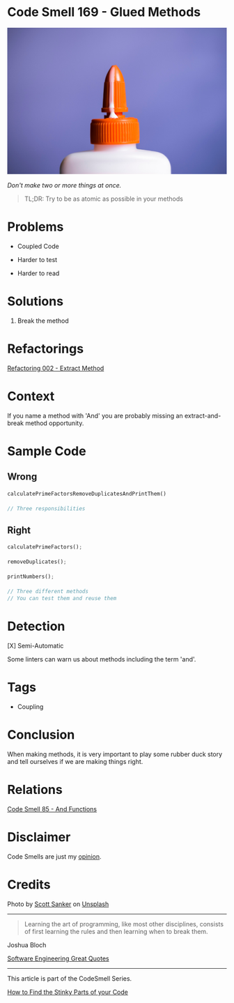 # Code Smell 169 - Glued Methods
            
![Code Smell 169 - Glued Methods](Code%20Smell%20169%20-%20Glued%20Methods.jpg)

*Don't make two or more things at once.*

> TL;DR: Try to be as atomic as possible in your methods

# Problems

- Coupled Code

- Harder to test

- Harder to read

# Solutions

1. Break the method

# Refactorings

[Refactoring 002 - Extract Method](https://github.com/mcsee/Software-Design-Articles/tree/main/Articles/Refactorings/Refactoring%20002%20-%20Extract%20Method/readme.md)

# Context

If you name a method with 'And' you are probably missing an extract-and-break method opportunity.

# Sample Code

## Wrong

<!-- [Gist Url](https://gist.github.com/mcsee/a5f7f776b32957ad3d40d57b4ff99c7f) -->

```rust
calculatePrimeFactorsRemoveDuplicatesAndPrintThem()

// Three responsibilities
```

## Right

<!-- [Gist Url](https://gist.github.com/mcsee/435d364b6ae0222952ace057ec099e94) -->

```rust
calculatePrimeFactors();

removeDuplicates();

printNumbers();

// Three different methods
// You can test them and reuse them
```

# Detection

[X] Semi-Automatic 

Some linters can warn us about methods including the term 'and'.

# Tags

- Coupling

# Conclusion

When making methods, it is very important to play some rubber duck story and tell ourselves if we are making things right.

# Relations

[Code Smell 85 - And Functions](https://github.com/mcsee/Software-Design-Articles/tree/main/Articles/Code%20Smells/Code%20Smell%2085%20-%20And%20Functions/readme.md)

# Disclaimer

Code Smells are just my [opinion](https://github.com/mcsee/Software-Design-Articles/tree/main/Articles/Blogging/I%20Wrote%20More%20than%2090%20Articles%20on%202021%20Here%20is%20What%20I%20Learned/readme.md).

# Credits

Photo by [Scott Sanker](https://unsplash.com/@scottsanker) on [Unsplash](https://unsplash.com/s/photos/glue)  

* * *

> Learning the art of programming, like most other disciplines, consists of first learning the rules and then learning when to break them.

Joshua Bloch
 
[Software Engineering Great Quotes](https://github.com/mcsee/Software-Design-Articles/tree/main/Articles/Quotes/Software%20Engineering%20Great%20Quotes/readme.md)

* * *

This article is part of the CodeSmell Series.

[How to Find the Stinky Parts of your Code](https://github.com/mcsee/Software-Design-Articles/tree/main/Articles/Code%20Smells/How%20to%20Find%20the%20Stinky%20parts%20of%20your%20Code/readme.md)